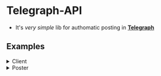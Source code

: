 # Telegraph-API

- It's _very simple_ lib for authomatic posting in [**Telegraph**](https://telegra.ph/)

## Examples
<details>
  <summary>Client</summary>

### Simple Client

```python
from telegraph_api import Client, Poster

with Client("Alex") as client:
	  poster = Poster(client)

async def main():
    post = await poster.create_post(
        "Simple Page", 
        "It's simple page in <b>Telegraph</b> with use <b>HTML</b>!")

    print(post.text)

poster.run(main())
# Output: It's simple page in <b>Telegraph</b> with use <b>HTML</b>!
```
</details>

<details>
  <summary>Poster</summary>
  
### Page downloader

```python
from telegraph_api import Client, Poster
from telegraph_api.types import Post

client = Client("Alex")
poster = Poster(client)

page = "https://telegra.ph/Simple-page-02-10"

async def main(page: str) -> Post:
  return await poster.get_page(page)

poster.run(main(page))
```
</details>